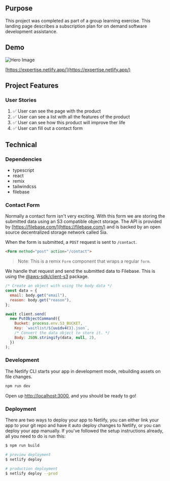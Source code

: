 ## Purpose

This project was completed as part of a group learning exercise. This landing page describes a subscription plan for on demand software development assistance.

## Demo

![Hero Image](https://user-images.githubusercontent.com/14803/157603655-09d6fde5-207f-4067-b5f0-01b629c69001.png)

[https://expertise.netlify.app/](https://expertise.netlify.app/)

## Project Features

### User Stories

1. ✅ User can see the page with the product
2. ✅ User can see a list with all the features of the product
3. ✅ User can see how this product will improve ther life
4. ✅ User can fill out a contact form

## Technical

### Dependencies

- typescript
- react
- remix
- tailwindcss
- filebase

### Contact Form

Normally a contact form isn't very exciting. With this form we are storing the submitted data using an S3 compatible object storage. The API is provided by [https://filebase.com/](https://filebase.com/) and is backed by an open source decentralized storage network called Sia.

When the form is submitted, a `POST` request is sent to `/contact`.

```html
<Form method="post" action="/contact">
```

> Note: This is a remix `Form` component that wraps a regular `form`.

We handle that request and send the submitted data to Filebase. This is using the [@aws-sdk/client-s3](https://www.npmjs.com/package/@aws-sdk/client-s3) package.

```javascript
/* Create an object with using the body data */
const data = {
  email: body.get("email"),
  reason: body.get("reason"),
};

await client.send(
  new PutObjectCommand({
    Bucket: process.env.S3_BUCKET,
    Key: `waitlist/${uuidv4()}.json`,
    /* Convert the data object to store it. */
    Body: JSON.stringify(data, null, 2),
  })
);
```

### Development

The Netlify CLI starts your app in development mode, rebuilding assets on file changes.

```sh
npm run dev
```

Open up [http://localhost:3000](http://localhost:3000), and you should be ready to go!

### Deployment

There are two ways to deploy your app to Netlify, you can either link your app to your git repo and have it auto deploy changes to Netlify, or you can deploy your app manually. If you've followed the setup instructions already, all you need to do is run this:

```sh
$ npm run build

# preview deployment
$ netlify deploy

# production deployment
$ netlify deploy --prod
```
